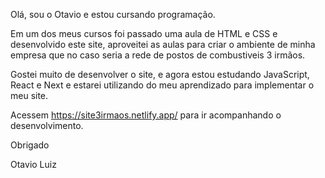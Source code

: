 Olá, sou o Otavio e estou cursando programação.

Em um dos meus cursos foi passado uma aula de HTML e CSS e desenvolvido este site, aproveitei as aulas para criar o ambiente de minha empresa que no caso seria a rede de postos de combustiveis 3 irmãos.

Gostei muito de desenvolver o site, e agora estou estudando JavaScript, React e Next e estarei utilizando do meu aprendizado para implementar o meu site.

Acessem https://site3irmaos.netlify.app/ para ir acompanhando o desenvolvimento.


Obrigado

Otavio Luiz
